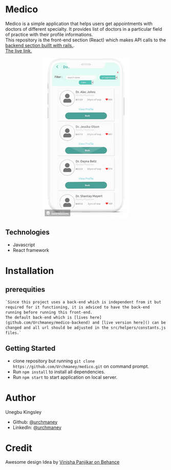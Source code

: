 # Medico
Medico is a simple application that helps users get appointments with doctors of different specialty.
It provides list of doctors in a particular field of practice with their profile informations.<br>
This repository is the front-end section (React) which makes API calls to the [backend section buillt with rails.](https://github.com/Urchmaney/medico-backend).<br>
[The live link.](https://medico-mobile.herokuapp.com/)

<div style="text-align: center">
    <img src="src/images/screen-shot.png" height="500" />
</div>

## Technologies
 * Javascript
 * React framework

# Installation
## prerequities
    `Since this project uses a back-end which is independent from it but required for it functioning, it is adviced to have the back-end running before running this front-end.
    The default back-end which is [lives here](github.com/Urchmaney/medico-backend) and [live version here]() can be changed and all url should be adjusted in the src/helpers/constants.js files.`
## Getting Started
  * clone repository but running `git clone https://github.com/Urchmaney/medico.git` on command prompt.
  * Run `npm install` to install all dependencies.
  * Run `npm start` to start application on local server.

# Author 
Unegbu Kingsley
* Github: [@urchmaney](https://www.github.com/Urchmaney)
* LinkedIn: [@urchmaney](https://www.linkedin.com/in/kingsley-uche-126248132/)

# Credit
 Awesome design Idea by [Vinisha Panjikar on Behance](https://www.behance.net/vinishapanjikar)
